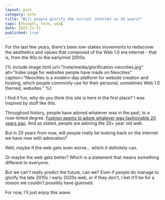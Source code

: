 ```yaml
---
layout: post
category: note
title: "Will people glorify the current internet in 20 years?"
tags: [thought, tech, web]
date: 2023-11-21
published: true
---
```

For the last few years, there's been low-stakes movements to rediscover the aesthetics and values that composed of the Web 1.0 era internet - that is, from the 90s to the early/mid 2000s.
<!-- I didn't meant to publish this post now (11/27) but I don't really have any more inspiration. A 90% post, I explain it in the next post. -->

{% include image.html url="/note/media/glorification-neocities.jpg" alt="Index page for websites people have made on Neocities" caption="Neocities is a modern-day platform for website creation and hosting, which people commonly use for their personal, sometimes Web 1.0 themed, websites." %}

I find it fun, why do you think this site is here in the first place? I was inspired by stuff like this.

Throughout history, people have adored whatever was in the past, to a rose-tinted degree. [Fashion seems to adore whatever was fashionable 20 years ago](https://www.fibremood.com/en/blog/trends/20-years-does-the-trick). And as stated, people are adoring the 20+ year old web.

But in 20 years from now, will people really be looking back on the internet we have now with admiration?

Well, maybe if the web gets even worse... which it definitely can.

Or maybe the web gets better? Which is a statement that means something different to everyone.

But we can't really predict the future, can we? Even if people do manage to glorify the late 2010s / early 2020s web, or if they don't, I bet it'll be for a reason we couldn't possibly have guessed.

For now, I'll just enjoy this wave.
